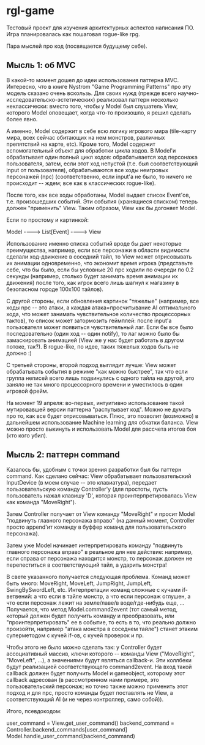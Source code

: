 # rgl-game

Тестовый проект для изучения архитектурных аспектов написания ПО.
Игра планировалась как пошаговая rogue-like rpg.

Пара мыслей про код (посвящается будущему себе).

## Мысль 1: об MVC
В какой-то момент дошел до идеи использования паттерна MVC. Интересно, что в книге Nystrom "Game Programming Patterns" про эту модель сказано очень вскользь.
Для своих нужд (прежде всего научно-исследовательско-эстетических) реализовал паттерн несколько неклассически: вместо того, чтобы у Model был слушатель View, которого Model оповещает, когда что-то произошло, я решил сделать более явно. 

А именно, Model содержит в себе всю логику игрового мира (tile-карту мира, всех сейчас обитающих на нем монстров, различных препятствий на карте, etc). 
Кроме того, Model содержит вспомогательный объект для обработки цикла ходов. В Model'и обрабатывает один полный цикл ходов: обрабатывается ход персонажа пользователя, затем, если этот ход непустой (т.е. был соответствующий input от пользователя), обрабатываются все ходы неигровых персонажей (npc) (соответственно, если input'а не было, то ничего не происходит -- ждем; все как в классических rogue-like). 

После того, как все ходы обработаны, Model выдает список Event'ов, т.е. произошедших событий. Эти события (хранящиеся списком) теперь должен "применить" View. Таким образом, View как бы догоняет Model. 

Если по простому и картинкой:

Model ----> List[Event] ----> View


Использование именно списка событий вроде бы дает некоторые преимущества, например, если все персонажи в области видимости сделали ход-движение в соседний тайл, то View может отрисовывать их анимации одновременно, что экономит время игрока (представьте себе, что бы было, если бы условные 20 npc ходили по очереди по 0.2 секунды (например, столько будет занимать время анимации их движения) после того, как игрок всего лишь шагнул к магазину в безопасном городе 100x100 тайлов).

С другой стороны, если обновления картинок "тяжелые" (например, все ходы npc -- это атаки, а каждая атака=просчитывание AI оптимального хода, что может занимать чувствительное количество процессорных тактов), то список может затормозить геймплей: после input'а пользователя может появиться чувствительный лаг. Если бы все было последовательно (один ход -- один notify), то лаг можно было бы замаскировать анимацией (View же у нас будет работать в другом потоке, так?). 
В rogue-like, по идее, таких тяжелых ходов быть не должно :)

С третьей стороны, второй подход выглядит лучше: View может обрабатывать события в режиме "как можно быстрее", так что если группа неписей всего лишь подвинулись с одного тайла на другой, это заняло не так много процессорного времени и уместилось в один игровой фрейм. 


На момент 19 апреля: во-первых, интуитивно использование такой мутировавшей версии паттерна "распутывает код". Можно не думать про то, как все будет отрисовываться. Плюс, это позволит (возможно) в дальнейшем использование Machine learning для обкатки баланса. View можно просто выкинуть и использовать Model для рассчета итогов боя (кто кого убил).


## Мысль 2: паттерн command

Казалось бы, удобным с точки зрения разработки был бы паттерн command. Как сделано сейчас: View обрабатывает пользовательский InputDevice (в моем случае -- это клавиатура), передает пользовательскую команду Controller'у (для простоты, пусть пользователь нажал клавишу 'D', которая проинтерпретировалась View как команда "MoveRight"). 

Затем Controller получает от View команду "MoveRight" и просит Model "подвинуть главного персонажа вправо" (на данный момент, Controller просто append'ит команду в буффер команд для пользовательского персонажа).

Затем уже Model начинает интерпретировать команду "подвинуть главного персонажа вправо" в реальное для нее действие: например, если справа от персонажа находится монстр, то персонаж должен не перепеститься в соответствующий тайл, а ударить монстра!

В свете указанного получается следующая проблема. Команд может быть много: MoveRight, MoveLeft, JumpRight, JumpLeft, SwingBySwordLeft, etc. Интерпретации команд  сложные с кучами if-ветвений: а что если в тайле монстр, а что если персонаж оглушен, а что если персонаж лежит на земле/лаве/в воде/где-нибудь еще, ...
Получается, что метод Model.command2event (тот самый метод, который должен будет получить команду и преобразовать, или "проинтерпретировать" ее в событие, то есть в то, что реально должно произойти, например "атака монстра в соседнем тайле") станет этаким суперметодом с кучей if-ов, с кучей проверок и пр.

Чтобы этого не было можно сделать так: у Controller будет ассоциативный массив, ключи которого -- команды View ("MoveRight", "MoveLeft", ...), а значениями будут являться callback-и. Эти коллбеки будут реализацией соответствующего command2event. На вход такой callback должен будет получить Model и gameobject, которому этот callback адресован (в рассмотренном нами примере, это пользовательский персонаж; но точно также можно применить этот подход и для npc, просто команды будет поставлять не View, а соответствующий AI (и не через контроллер, само собой)).

Итого, псевдокодом:

user_command = View.get_user_command()
backend_command = Controller.backend_commands\[user_command\]
Model.handle_user_command(backend_command)
